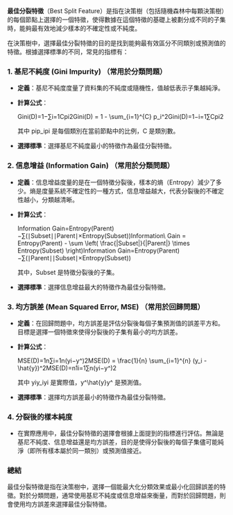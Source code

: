**最佳分裂特徵**（Best Split Feature）是指在決策樹（包括隨機森林中每顆決策樹）的每個節點上選擇的一個特徵，使得數據在這個特徵的基礎上被劃分成不同的子集時，能夠最有效地減少樣本的不確定性或不純度。

在決策樹中，選擇最佳分裂特徵的目的是找到能夠最有效區分不同類別或預測值的特徵。根據選擇標準的不同，常見的指標有：

### 1. **基尼不純度 (Gini Impurity)** （常用於分類問題）

- **定義**：基尼不純度度量了資料集的不純度或隨機性，值越低表示子集越純淨。
    
- **計算公式**：
    
    Gini(D)=1−∑i=1Cpi2Gini(D) = 1 - \sum_{i=1}^{C} p_i^2Gini(D)=1−i=1∑C​pi2​
    
    其中 pip_ipi​ 是每個類別在當前節點中的比例，C 是類別數。
    
- **選擇標準**：選擇基尼不純度最小的特徵作為最佳分裂特徵。
    

### 2. **信息增益 (Information Gain)** （常用於分類問題）

- **定義**：信息增益度量的是在一個特徵分裂後，樣本的熵（Entropy）減少了多少。熵是度量系統不確定性的一種方式，信息增益越大，代表分裂後的不確定性越小，分類越清晰。
    
- **計算公式**：
    
    Information Gain=Entropy(Parent)−∑(∣Subset∣∣Parent∣×Entropy(Subset))Information\ Gain = Entropy(Parent) - \sum \left( \frac{|Subset|}{|Parent|} \times Entropy(Subset) \right)Information Gain=Entropy(Parent)−∑(∣Parent∣∣Subset∣​×Entropy(Subset))
    
    其中，Subset 是特徵分裂後的子集。
    
- **選擇標準**：選擇信息增益最大的特徵作為最佳分裂特徵。
    

### 3. **均方誤差 (Mean Squared Error, MSE)** （常用於回歸問題）

- **定義**：在回歸問題中，均方誤差是評估分裂後每個子集預測值的誤差平方和。目標是選擇一個特徵來使得分裂後的子集有最小的均方誤差。
    
- **計算公式**：
    
    MSE(D)=1n∑i=1n(yi−y^)2MSE(D) = \frac{1}{n} \sum_{i=1}^{n} (y_i - \hat{y})^2MSE(D)=n1​i=1∑n​(yi​−y^​)2
    
    其中 yiy_iyi​ 是實際值，y^\hat{y}y^​ 是預測值。
    
- **選擇標準**：選擇均方誤差最小的特徵作為最佳分裂特徵。
    

### 4. **分裂後的樣本純度**

- 在實際應用中，最佳分裂特徵的選擇會根據上面提到的指標進行評估。無論是基尼不純度、信息增益還是均方誤差，目的是使得分裂後的每個子集儘可能純淨（即所有樣本屬於同一類別）或預測值接近。

### **總結**

最佳分裂特徵是指在決策樹中，選擇一個能最大化分類效果或最小化回歸誤差的特徵。對於分類問題，通常使用基尼不純度或信息增益來衡量，而對於回歸問題，則會使用均方誤差來選擇最佳分裂特徵。